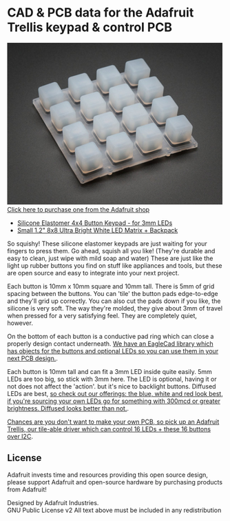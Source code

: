 # CAD & PCB data for the Adafruit Trellis keypad & control PCB

<a href="http://www.adafruit.com/products/1611"><img src="assets/image.jpg?raw=true" width="500px"><br/>Click here to purchase one from the Adafruit shop</a>

* [Silicone Elastomer 4x4 Button Keypad - for 3mm LEDs](https://www.adafruit.com/product/1611)
* [Small 1.2" 8x8 Ultra Bright White LED Matrix + Backpack](https://www.adafruit.com/product/1614)

So squishy! These silicone elastomer keypads are just waiting for your fingers to press them. Go ahead, squish all you like! (They're durable and easy to clean, just wipe with mild soap and water) These are just like the light up rubber buttons you find on stuff like appliances and tools, but these are open source and easy to integrate into your next project.

Each button is 10mm x 10mm square and 10mm tall. There is 5mm of grid spacing between the buttons. You can 'tile' the button pads edge-to-edge and they'll grid up correctly. You can also cut the pads down if you like, the silicone is very soft. The way they're molded, they give about 3mm of travel when pressed for a very satisfying feel. They are completely quiet, however.

On the bottom of each button is a conductive pad ring which can close a properly design contact underneath. [We have an EagleCad library which has objects for the buttons and optional LEDs so you can use them in your next PCB design.](https://github.com/adafruit/Adafruit_Trellis).

Each button is 10mm tall and can fit a 3mm LED inside quite easily. 5mm LEDs are too big, so stick with 3mm here. The LED is optional, having it or not does not affect the 'action'. but it's nice to backlight buttons. Diffused LEDs are best, [so check out our offerings: the blue, white and red look best, if you're sourcing your own LEDs go for something with 300mcd or greater brightness. Diffused looks better than not.](https://www.adafruit.com/search?q=led+diffused+3mm).

[Chances are you don't want to make your own PCB, so pick up an Adafruit Trellis, our tile-able driver which can control 16 LEDs + these 16 buttons over I2C](https://www.adafruit.com/products/1616).

## License

Adafruit invests time and resources providing this open source design, 
please support Adafruit and open-source hardware by purchasing 
products from Adafruit!

Designed by Adafruit Industries.  
GNU Public License v2
All text above must be included in any redistribution
